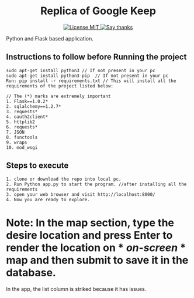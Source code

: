 <h1 align="center">
<br>
Replica of Google Keep
</h1>

<p align="center">
  
  <a href="https://opensource.org/licenses/MIT">
    <img src="https://img.shields.io/badge/License-MIT-red.svg" alt="License MIT">
  </a>
  
  <a href="https://github.com/naufalprakoso/Superhero-App/stargazers">
    <img src="https://img.shields.io/badge/Say%20Thanks-👍-1EAEDB.svg" alt="Say thanks">
  </a>
</p>


Python and Flask based application.

## Instructions to follow before Running the project
```
sudo apt-get install python3 // If not present in your pc
sudo apt-get install python3-pip  // If not present in your pc
Run: pip install -r requirements.txt // This will install all the requirements of the project listed below:

// The (*) marks are extremely important
1. Flask==1.0.2*
2. sqlalchemy==1.2.7*
3. requests*
4. oauth2client*
5. httplib2
6. requests*
7. JSON
8. functools
9. wraps
10. mod_wsgi
```


## Steps to execute 
```
1. clone or download the repo into local pc.
2. Run Python app.py to start the program. //after installing all the requirements
3. open your web browser and visit http://localhost:8000/
4. Now you are ready to explore.
```

# Note: In the map section, type the desire location and press Enter to render the location on * *on-screen* * map and then submit to save it in the database.
In the app, the list column is striked because it has issues. 
